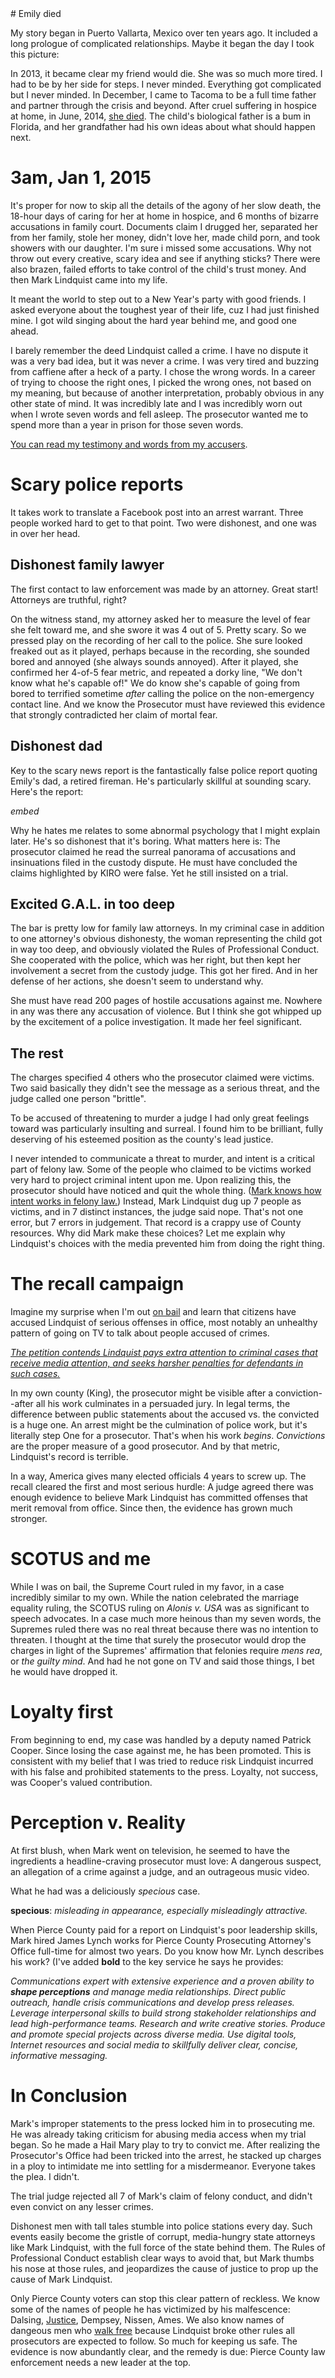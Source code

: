 <title>Dishonest - Pierce County Prosecutor Mark 
Lindquist</title>
# Emily died

My story began in Puerto Vallarta, Mexico over ten 
years ago. It included a long prologue of complicated 
relationships. Maybe it began the day I took this 
picture:

In 2013, it became clear my friend would die. She was 
so much more tired. I had to be by her side for steps. 
I never minded. Everything got complicated but I never 
minded. In December, I came to Tacoma to be a full time 
father and partner through the crisis and beyond. After 
cruel suffering in hospice at home, in June, 2014, [she 
died](http://ladybug.today). The child's biological 
father is a bum in Florida, and her grandfather had his 
own ideas about what should happen next.

# 3am, Jan 1, 2015

It's proper for now to skip all the details of the 
agony of her slow death, the 18-hour days of caring for 
her at home in hospice, and 6 months of bizarre 
accusations in family court. Documents claim I drugged 
her, separated her from her family, stole her money, 
didn't love her, made child porn, and took showers with 
our daughter. I'm sure i missed some accusations. Why 
not throw out every creative, scary idea and see if 
anything sticks? There were also brazen, failed efforts 
to take control of the child's trust money. And then
Mark Lindquist came into my life.

It meant the world to step out to a New Year's party 
with good friends. I asked everyone about the toughest 
year of their life, cuz I had just finished mine. I got 
wild singing about the hard year behind me, and good 
one ahead.

I barely remember the deed Lindquist called a crime. I 
have no dispute it was a very bad idea, but it was 
never a crime. I was very tired and buzzing from 
caffiene after a heck of a party. I chose the wrong 
words. In a career of trying to choose the right ones, 
I picked the wrong ones, not based on my meaning, but 
because of another interpretation, probably obvious in 
any other state of mind. It was incredibly late and I 
was incredibly worn out when I wrote seven words and 
fell asleep. The prosecutor wanted me to spend more 
than a year in prison for those seven words.

[You can read my testimony and words from my 
accusers](http://tucc.us/dtm_cop_lies.html).

# Scary police reports

It takes work to translate a Facebook post into an 
arrest warrant. Three people worked hard to get to that 
point. Two were dishonest, and one was in over her 
head.

## Dishonest family lawyer

The first contact to law enforcement was made by an 
attorney. Great start! Attorneys are truthful, right?

On the witness stand, my attorney asked her to measure 
the level of fear she felt toward me, and she swore it 
was 4 out of 5. Pretty scary. So we pressed play on the 
recording of her call to the police. She sure looked 
freaked out as it played, perhaps because in the 
recording, she sounded bored and annoyed (she always 
sounds annoyed). After it played, she confirmed her 
4-of-5 fear metric, and repeated a dorky line, "We 
don't know what he's capable of!" We do know she's 
capable of going from bored to terrified sometime 
*after* calling the police on the non-emergency contact 
line. And we know the Prosecutor must have reviewed 
this evidence that strongly contradicted her claim of 
mortal fear.

## Dishonest dad

Key to the scary news report is the fantastically false 
police report quoting Emily's dad, a retired fireman. 
He's particularly skillful at sounding scary. Here's 
the report:

*embed*

Why he hates me relates to some abnormal psychology 
that I might explain later. He's so dishonest that it's 
boring. What matters here is: The prosecutor claimed he 
read the surreal panorama of accusations and 
insinuations filed in the custody dispute. He must have 
concluded the claims highlighted by KIRO were false. 
Yet he still insisted on a trial.

## Excited G.A.L. in too deep

The bar is pretty low for family law attorneys. In my 
criminal case in addition to one attorney's obvious 
dishonesty, the woman representing the child got in way 
too deep, and obviously violated the Rules of 
Professional Conduct. She cooperated with the police, 
which was her right, but then kept her involvement a 
secret from the custody judge. This got her fired. And 
in her defense of her actions, she doesn't seem to 
understand why.

She must have read 200 pages of hostile accusations 
against me. Nowhere in any was there any accusation of 
violence. But I think she got whipped up by the 
excitement of a police investigation. It made her feel 
significant.

## The rest

The charges specified 4 others who the prosecutor 
claimed were victims. Two said basically they didn't 
see the message as a serious threat, and the judge 
called one person "brittle".

To be accused of threatening to murder a judge I had 
only great feelings toward was particularly insulting 
and surreal. I found him to be brilliant, fully 
deserving of his esteemed position as the county's lead 
justice.

I never intended to communicate a threat to murder, and 
intent is a critical part of felony law. Some of the 
people who claimed to be victims worked very hard to 
project criminal intent upon me. Upon realizing this, 
the prosecutor should have noticed and quit the whole 
thing. ([Mark knows how intent works in felony 
law.](http://komonews.com/news/local/prosecutors-want-harsh-punishment-for-teen-suspects-in-accidental-gunfire-at-tacoma-school))
Instead, Mark Lindquist dug up 7 people as victims, and 
in 7 distinct instances, the judge said nope. That's 
not one error, but 7 errors in judgement. That record 
is a crappy use of County resources. Why did Mark make 
these choices? Let me explain why Lindquist's 
choices with the media prevented him from doing the 
right thing.

# The recall campaign

Imagine my surprise when I'm out [on bail](televised.html) and learn that 
citizens have accused Lindquist of serious offenses in 
office, most notably an unhealthy pattern of going on 
TV to talk about people accused of crimes. 

*[The petition contends Lindquist pays extra attention 
to criminal cases that receive media attention, and 
seeks harsher penalties for defendants in such 
cases.](http://www.thenewstribune.com/news/local/article26347357.html)*

In my own county (King), the prosecutor might be 
visible after a conviction--after all his work 
culminates in a persuaded jury. In legal terms, the 
difference between public statements about the accused 
vs. the convicted is a huge one. An arrest might be the 
culmination of police work, but it's literally step One 
for a prosecutor. That's when his work *begins*. 
*Convictions* are the proper measure of a good 
prosecutor. And by that metric,
Lindquist's record is terrible.

In a way, America gives many elected officials 4 years 
to screw up. The recall cleared the first and most 
serious hurdle: A judge agreed there was enough 
evidence to believe Mark Lindquist has committed 
offenses that merit removal from office. Since then, 
the evidence has grown much stronger.

# SCOTUS and me

While I was on bail, the Supreme Court ruled in my 
favor, in a case incredibly similar to my own. While 
the nation celebrated the marriage equality ruling, the 
SCOTUS ruling on *Alonis v. USA* was as significant to 
speech advocates. In a case much more heinous than my 
seven words, the Supremes ruled there was no real 
threat because there was no intention to threaten. I 
thought at the time that surely the prosecutor would 
drop the charges in light of the Supremes' affirmation 
that felonies require *mens rea*, or *the guilty mind*. 
And had he not gone on TV and said those things, I bet 
he would have dropped it.

# Loyalty first

From beginning to end, my case was handled by a deputy 
named Patrick Cooper. Since losing the case against me, 
he has been promoted. This is consistent with my belief 
that I was tried to reduce risk Lindquist incurred with 
his false and prohibited statements to the press. 
Loyalty, not success, was Cooper's valued contribution.

# Perception v. Reality

At first blush, when Mark went on television, he seemed 
to have the ingredients a headline-craving prosecutor 
must love: A dangerous suspect, an allegation of a 
crime against a judge, and an outrageous music video.

What he had was a deliciously *specious* case.

**specious**: *misleading in appearance, especially 
misleadingly attractive.*


When Pierce County paid for a report on Lindquist's 
poor leadership skills, Mark hired James Lynch works 
for Pierce County Prosecuting Attorney's Office 
full-time for almost two years. Do you know how Mr. 
Lynch describes his work? (I've added **bold** to the 
key service he says he provides:

_Communications expert with extensive experience and a 
proven ability to **shape perceptions** and manage 
media relationships. Direct public outreach, handle 
crisis communications and develop press releases. 
Leverage interpersonal skills to build strong 
stakeholder relationships and lead high-performance 
teams. Research and write creative stories. Produce and 
promote special projects across diverse media. Use 
digital tools, Internet resources and social media to 
skillfully deliver clear, concise, informative 
messaging._

# In Conclusion

Mark's improper statements to the press locked him in 
to prosecuting me. He was already taking criticism for 
abusing media access when my trial began. So he made a 
Hail Mary play to try to convict me. After realizing
the Prosecutor's Office had been tricked into the 
arrest, he stacked up charges in a ploy to intimidate 
me into settling for a misdermeanor. Everyone takes the 
plea. I didn't.

The trial judge rejected all 7 of Mark's claim of 
felony conduct, and didn't even convict on any lesser 
crimes.

Dishonest men with tall tales stumble into police 
stations every day. Such events easily become the 
gristle of corrupt, media-hungry state attorneys like 
Mark Lindquist, with the full force of the state behind 
them. The Rules of Professional Conduct establish clear 
ways to avoid that, but Mark thumbs his nose at those 
rules, and jeopardizes the cause of justice to prop up 
the cause of Mark Lindquist.

Only Pierce County voters can stop this clear pattern 
of reckless.
We know some of the names of people he has 
victimized by his malfescence: Dalsing, 
[Justice](https://twitter.com/FakeMkLindquist/status/960200235011031040?s=19), 
Dempsey, Nissen, Ames. We also know names of dangeous 
men who [walk 
free](https://www.seattletimes.com/seattle-news/crime/many-pierce-county-cases-reversed-because-of-prosecutors/) 
because Lindquist broke other rules all prosecutors are 
expected to follow. So much for keeping us safe. The 
evidence is now abundantly clear, and the remedy is 
due: Pierce County law enforcement needs a new leader at the top.
